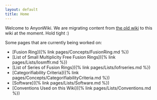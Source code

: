 ```yaml
---
layout: default
title: Home
---
```

Welcome to AnyonWiki. We are migrating content from [the old wiki](http://www.thphys.nuim.ie/AnyonWiki/index.php/Main_Page) to this wiki at the moment. Hold tight :)


Some pages that are currently being worked on:

* [Fusion Ring]({% link pages/Concepts/FusionRing.md %})
* [List of Small Multiplicity Free Fusion Rings]({% link pages/Lists/losmffr.md %})
* [List of Series of Fusion Rings]({% link pages/Lists/lofrseries.md %})
* [Categorifiability Criteria]({% link pages/Concepts/CategorifiabilityCriteria.md %})
* [Software]({% link pages/Lists/Software.md %})
* [Conventions Used on this Wiki]({% link pages/Lists/Conventions.md %})
